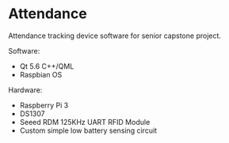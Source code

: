 # Attendance
Attendance tracking device software for senior capstone project.

Software:
- Qt 5.6 C++/QML
- Raspbian OS

Hardware:
- Raspberry Pi 3
- DS1307
- Seeed RDM 125KHz UART RFID Module
- Custom simple low battery sensing circuit

